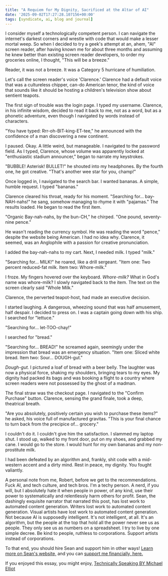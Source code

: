 ```yaml
---
title: "A Requiem for My Dignity, Sacrificed at the Altar of AI"
date: '2025-09-02T17:27:28.107156+00:00'
tags: [syndicate, ai, blog and journal]
---
```


I consider myself a technologically competent person. I can navigate the internet's darkest corners and wrestle with code that would make a lesser mortal weep. So when I decided to try a geek's attempt at an, ahem, "AI" screen reader, after having known me for about three months and assuming he knew better than existing screen reader developers, to order my groceries online, I thought, "This will be a breeze."

Reader, it was not a breeze. It was a Category 5 hurricane of humiliation.

Let's call the screen reader's voice 'Clarence.' Clarence had a default voice that was a cultureless chipper, can-do American tenor, the kind of voice that sounds like it should be hosting a children's television show about sentient teapots.

The first sign of trouble was the login page. I typed my username. Clarence, in his infinite wisdom, decided to read it back to me, not as a word, but as a phonetic adventure, even though I navigated by words instead of characters.

"You have typed: Rrr-oh-BIT-king-ET-tee," he announced with the confidence of a man discovering a new continent.

I paused. Okay. A little weird, but manageable. I navigated to the password field. As I typed, Clarence, whose volume was apparently locked at "enthusiastic stadium announcer," began to narrate my keystrokes.

"BUBBLE! Asterisk! BULLET!" he shouted into my headphones. By the fourth one, he got creative. "That's another wee star for you, champ!"

Once logged in, I navigated to the search bar. I wanted bananas. A simple, humble request. I typed "bananas."

Clarence cleared his throat, ready for his moment. "Searching for... bay-NAH-nahs!" he sang, somehow managing to rhyme it with "pajamas." The results loaded. He began to read the first item.

"Organic Bay-nah-nahs, by the bun-CH," he chirped. "One pound, seventy-nine pence."

He wasn't reading the currency symbol. He was reading the word "pence," despite the website being American. I had no idea why. Clarence, it seemed, was an Anglophile with a passion for creative pronunciation.

I added the bay-nah-nahs to my cart. Next, I needed milk. I typed "milk."

"Searching for... MILK!" he roared, like a drill sergeant. "Item one: Two percent reduced-fat milk. Item two: Whore-milk."

I froze. My fingers hovered over the keyboard. *Whore-milk?* What in God's name was whore-milk? I slowly navigated back to the item. The text on the screen clearly said "Whole Milk."

Clarence, the perverted teapot-host, had made an executive decision.

I started laughing. A dangerous, wheezing sound that was half amusement, half despair. I decided to press on. I was a captain going down with his ship. I searched for "lettuce."

"Searching for... let-TOO-chay!"

I searched for "bread."

"Searching for... BREAD!" he screamed again, seemingly under the impression that bread was an emergency situation. "Item one: Sliced white bread. Item two: Sour... DOUGH-gut."

*Dough-gut.* I pictured a loaf of bread with a beer belly. The laughter was now a physical force, shaking my shoulders, bringing tears to my eyes. My dignity had packed its bags and was booking a flight to a country where screen readers were not possessed by the ghost of a madman.

The final straw was the checkout page. I navigated to the "Confirm Purchase" button. Clarence, sensing the grand finale, took a deep, theatrical breath.

"Are you absolutely, positively certain you wish to purchase these items?" he asked, his voice full of manufactured gravitas. "This is your final chance to turn back from the precipice of... grocery."

I couldn't do it. I couldn't give him the satisfaction. I slammed my laptop shut. I stood up, walked to my front door, put on my shoes, and grabbed my cane. I would go to the store. I would hunt for my own bananas and my non-prostitute milk.

I had been defeated by an algorithm and, frankly, shit code with a mid-western accent and a dirty mind. Rest in peace, my dignity. You fought valiantly.

A personal note from me, Robert, before we get to the recommendations. Fuck AI, and tech culture, and tech bros. I'm a techy person. A nerd, if you will, but I absolutely hate it when people in power, of any kind, use their power to systematically and relentlessly harm others for profit. Sean, the dashingly exquisite narrator that narrated this post, has lost work to automated content generation. Writers lost work to automated content generation. Visual artists have lost work to automated content generation. Not because AI is supposedly intelligent. It's not intelligent, at all. It's an algorithm, but the people at the top that hold all the power never see us as people. They only see us as numbers on a spreadsheet. I try to live by one simple decree. Be kind to people, ruthless to corporations. Support artists instead of corporations.

To that end, you should hire Sean and support him in other ways! [Learn more on Sean's website,](https://seancrisden.com/) and you can [support me financially, here.](/support)

If you enjoyed this essay, you might enjoy, [Technically Speaking BY Michael Elliot](https://www.audible.com/pd/Technically-Speaking-Audiobook/B0DFMW9J6V)